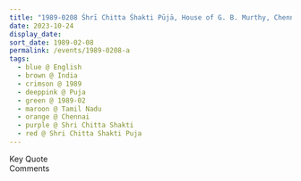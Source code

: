 ```yaml
---
title: "1989-0208 Śhrī Chitta Śhakti Pūjā, House of G. B. Murthy, Chennai, Tamil Nadu, India"
date: 2023-10-24
display_date: 
sort_date: 1989-02-08
permalink: /events/1989-0208-a
tags:
  - blue @ English
  - brown @ India
  - crimson @ 1989
  - deeppink @ Puja
  - green @ 1989-02
  - maroon @ Tamil Nadu
  - orange @ Chennai
  - purple @ Shri Chitta Shakti
  - red @ Shri Chitta Shakti Puja
---
```


<wave-list>
  <list-title color="green" width="75">Key Quote</list-title>
  <list-item color="BlanchedAlmond"  width="200"></list-item>
  <list-item color="Lavender"></list-item>
  <list-item color="BlanchedAlmond"></list-item>
</wave-list>

<br>

<wave-list>
  <list-title color="green" width="75">Comments</list-title>
  <list-item color="BlanchedAlmond"  width="200"></list-item>
  <list-item color="Lavender"></list-item>
  <list-item color="BlanchedAlmond"></list-item>
</wave-list>